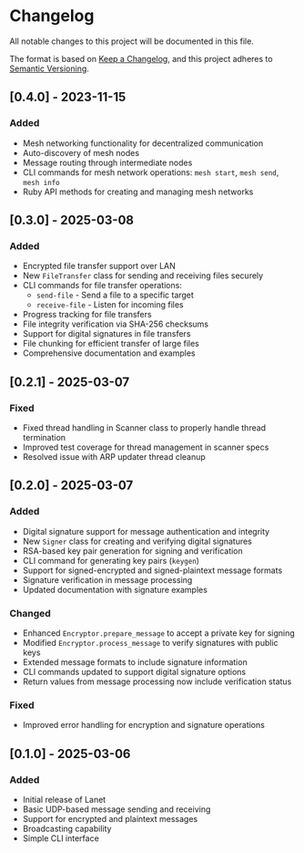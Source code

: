 # Changelog

All notable changes to this project will be documented in this file.

The format is based on [Keep a Changelog](https://keepachangelog.com/en/1.0.0/),
and this project adheres to [Semantic Versioning](https://semver.org/spec/v2.0.0.html).

## [0.4.0] - 2023-11-15

### Added
- Mesh networking functionality for decentralized communication
- Auto-discovery of mesh nodes
- Message routing through intermediate nodes
- CLI commands for mesh network operations: `mesh start`, `mesh send`, `mesh info`
- Ruby API methods for creating and managing mesh networks

## [0.3.0] - 2025-03-08

### Added
- Encrypted file transfer support over LAN
- New `FileTransfer` class for sending and receiving files securely
- CLI commands for file transfer operations:
  - `send-file` - Send a file to a specific target
  - `receive-file` - Listen for incoming files
- Progress tracking for file transfers
- File integrity verification via SHA-256 checksums
- Support for digital signatures in file transfers
- File chunking for efficient transfer of large files
- Comprehensive documentation and examples

## [0.2.1] - 2025-03-07

### Fixed
- Fixed thread handling in Scanner class to properly handle thread termination
- Improved test coverage for thread management in scanner specs
- Resolved issue with ARP updater thread cleanup

## [0.2.0] - 2025-03-07

### Added
- Digital signature support for message authentication and integrity
- New `Signer` class for creating and verifying digital signatures
- RSA-based key pair generation for signing and verification
- CLI command for generating key pairs (`keygen`)
- Support for signed-encrypted and signed-plaintext message formats
- Signature verification in message processing
- Updated documentation with signature examples

### Changed
- Enhanced `Encryptor.prepare_message` to accept a private key for signing
- Modified `Encryptor.process_message` to verify signatures with public keys
- Extended message formats to include signature information
- CLI commands updated to support digital signature options
- Return values from message processing now include verification status

### Fixed
- Improved error handling for encryption and signature operations

## [0.1.0] - 2025-03-06

### Added
- Initial release of Lanet
- Basic UDP-based message sending and receiving
- Support for encrypted and plaintext messages
- Broadcasting capability
- Simple CLI interface
